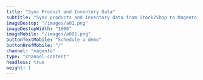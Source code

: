 ```yaml
---
title: "Sync Product and Inventory Data"
subtitle: "Sync products and inventory data from Stock2Shop to Magento."
imageDestop: "/images/a01.png"
imageDestopWidth: "1006"
imageMobile: "/images/a001.png"
buttonTextMobile: "Schedule a demo"
buttonHrefMobile: "/"
channel: "magento"
type: "channel-content"
headless: true
weight: 1
---
```

